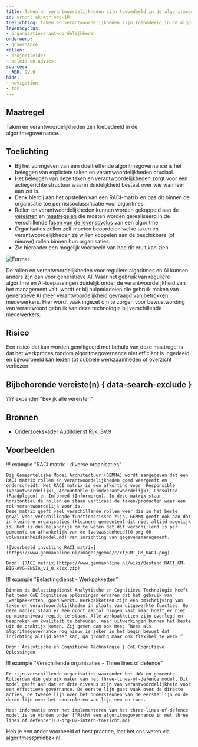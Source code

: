 ```yaml
---
title: Taken en verantwoordelijkheden zijn toebedeeld in de algoritmegovernance
id: urn:nl:ak:mtr:org-10
toelichting: Taken en verantwoordelijkheden zijn toebedeeld in de algoritmegovernance
levenscyclus:
- organisatieverantwoordelijkheden
onderwerp:
- governance
rollen:
- projectleider
- beleid-en-advies
sources:
  ADR: SV.9
hide:
- navigation
- toc
---
```

<!-- tags -->

## Maatregel

Taken en verantwoordelijkheden zijn toebedeeld in de algoritmegovernance.

## Toelichting
- Bij het vormgeven van een doeltreffende algoritmegovernance is het beleggen van expliciete taken en verantwoordelijkheden cruciaal.
- Het beleggen van deze taken en verantwoordelijkheden zorgt voor een actiegerichte structuur waarin duidelijkheid bestaat over wie wanneer aan zet is.
- Denk hierbij aan het opstellen van een RACI-matrix en pas dit binnen de organisatie toe per risicoclassificatie voor algoritmes.
- Rollen en verantwoordelijkheden kunnen worden gekoppeld aan de [vereisten](../vereisten/index.md) en [maatregelen](../maatregelen/index.md) die moeten worden gerealiseerd in de verschillende [fasen van de levenscyclus](../../levenscyclus/over-de-levenscyclus.md) van een algoritme.
- Organisaties zullen zelf moeten beoordelen welke taken en verantwoordelijkheden ze willen koppelen aan de beschikbare (of nieuwe) rollen binnen hun organisaties.
- Zie hieronder een mogelijk voorbeeld van hoe dit eruit kan zien.

![Format](https://github.com/user-attachments/assets/3debe7b6-0c42-40f5-a366-9cc5cc90cd3e)

De rollen en verantwoordelijkheden voor reguliere algoritmes en AI kunnen anders zijn dan voor generatieve AI. Waar het gebruik van reguliere algoritme en Al-toepassingen duidelijk onder de verantwoordelijkheid van het management valt, wordt er bij hulpmiddelen die gebruik maken van generatieve AI meer verantwoordelijkheid gevraagd van betrokken medewerkers. Hier wordt vaak ingezet om te zorgen voor bewustwording van verantwoord gebruik van deze technologie bij verschillende medewerkers.

## Risico
<!-- vul hier het specifieke risico in dat kan worden gemitigeerd met behulp van deze maatregel -->
Een risico dat kan worden gemitigeerd met behulp van deze maatregel is dat het werkproces rondom algoritmegovernance niet efficiënt is ingedeeld en bijvoorbeeld kan leiden tot dubbele werkzaamheden of overzicht verliezen.


## Bijbehorende vereiste(n) { data-search-exclude }
<!-- Hier volgt een lijst met vereisten op basis van de in de metadata ingevulde vereiste -->

<!-- Let op! onderstaande regel met 'list_vereisten_on_maatregelen_page' niet weghalen! Deze maakt automatisch een lijst van bijbehorende verseisten op basis van de metadata  -->
??? expander "Bekijk alle vereisten"
    <!-- list_vereisten_on_maatregelen_page -->

## Bronnen
- [Onderzoekskader Auditdienst Rijk, SV.9](https://www.rijksoverheid.nl/documenten/rapporten/2023/07/11/onderzoekskader-algoritmes-adr-2023)

## Voorbeelden

!!! example "RACI matrix - diverse organisaties"

	Bij Gemeentelijke Model Architectuur (GEMMA) wordt aangegeven dat een RACI matrix rollen en verantwoordelijkheden goed weergeeft en onderscheidt. Het RACI matrix is een afkorting voor  Responsible (Verantwoordelijk), Accountable (Eindverantwoordelijk), Consulted (Raadplegen) en Informed (Informeren). In deze matrix staan horizontaal de rollen en staan verticaal de taken/producten waar een rol verantwoordelijk voor is.
	Deze matrix geeft veel verschillende rollen weer die in het beste geval voor verschillende functionarissen zijn. GEMMA geeft ook aan dat in kleinere organisaties (kleinere gemeenten) dit niet altijd mogelijk is. Het is dus belangrijk om te weten dat dit verschillend is per gemeente en afhankelijk van de [volwassenheid](0-org-06-volwassenheidsmodel.md) van inrichting van gegevensmanagement.

    ![Voorbeeld invulling RACI matrix](https://www.gemmaonline.nl/images/gemma/c/cf/GMT_GM_RACI.png)

	Bron: [RACI matrix](https://www.gemmaonline.nl/wiki/Bestand:RACI_GM-BIG-AVG-ENSIA_v1_0.xlsx.zip)


!!! example "Belastingdienst  - Werkpakketten"

	Binnen de Belastingdienst Analytische en Cognitieve Technologie heeft het team CoE Cognitieve oplossingen ervaren dat het gebruik van _werkpakketten_ goed werkt. Werkpakketten zijn een omschrijving van taken en verantwoordelijkheden in plaats van uitgewerkte functies. Op deze manier staan er een groot aantal dingen vast maar hoeft er niet op microniveau regide te staan. Alle werkpakketten zijn overlegd en besproken om kwaliteit te behouden, maar uitwerkingen kunnen het beste uit de praktijk komen. Zij geven dan ook mee; “Wees als algoritmegovernance nog nieuw is zeker in het begin bewust dat inrichting altijd beter kan; ga grondig maar ook flexibel te werk.”

	Bron: Analytische en Cognitieve Technologie | CoE Cognitieve Oplossingen


!!! example "Verschillende organisaties  - Three lines of defence"

	Er zijn verschillende organisaties waaronder het UWV en gemeente Rotterdam die gebruik maken van het three-lines-of-defence model. Dit model geeft aan dat er drie niveaus zijn van verantwoordelijkheid voor een effectieve governance. De eerste lijn gaat vaak over de directe acties, de tweede lijn over het ondersteunen van de eerste lijn en de derde lijn over het controleren van lijn een en twee.

    Meer informatie over het implementeren van het three-lines-of-defence model is te vinden onder ["Richt een algoritmegovernance in met three lines of defence"](0-org-07-intern-toezicht.md)


Heb je een ander voorbeeld of best practice, laat het ons weten via [algoritmes@minbzk.nl](mailto:algoritmes@minbzk.nl) .

